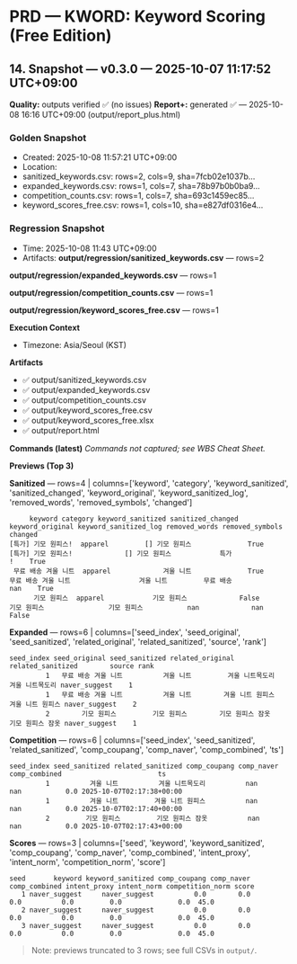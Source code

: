 # PRD — KWORD: Keyword Scoring (Free Edition)
## 14. Snapshot — v0.3.0 — 2025-10-07 11:17:52 UTC+09:00
**Quality:** outputs verified ✅ (no issues)
**Report+:** generated ✅ — 2025-10-08 16:16 UTC+09:00 (output/report_plus.html)
### Golden Snapshot
- Created: 2025-10-08 11:57:21 UTC+09:00
- Location: 
- sanitized_keywords.csv: rows=2, cols=9, sha=7fcb02e1037b…
- expanded_keywords.csv: rows=1, cols=7, sha=78b97b0b0ba9…
- competition_counts.csv: rows=1, cols=7, sha=693c1459ec85…
- keyword_scores_free.csv: rows=1, cols=10, sha=e827df0316e4…

### Regression Snapshot
- Time: 2025-10-08 11:43 UTC+09:00
- Artifacts:
**output/regression/sanitized_keywords.csv** — rows=2

**output/regression/expanded_keywords.csv** — rows=1

**output/regression/competition_counts.csv** — rows=1

**output/regression/keyword_scores_free.csv** — rows=1


**Execution Context**
- Timezone: Asia/Seoul (KST)

**Artifacts**
- ✅ output/sanitized_keywords.csv
- ✅ output/expanded_keywords.csv
- ✅ output/competition_counts.csv
- ✅ output/keyword_scores_free.csv
- ✅ output/keyword_scores_free.xlsx
- ✅ output/report.html

**Commands (latest)**
_Commands not captured; see WBS Cheat Sheet._

**Previews (Top 3)**

**Sanitized** — rows=4 | columns=['keyword', 'category', 'keyword_sanitized', 'sanitized_changed', 'keyword_original', 'keyword_sanitized_log', 'removed_words', 'removed_symbols', 'changed']
```
     keyword category keyword_sanitized sanitized_changed keyword_original keyword_sanitized_log removed_words removed_symbols changed
[특가] 기모 원피스!  apparel         [] 기모 원피스              True     [특가] 기모 원피스!             [] 기모 원피스            특가               !    True
 무료 배송 겨울 니트  apparel             겨울 니트              True      무료 배송 겨울 니트                 겨울 니트         무료 배송             nan    True
      기모 원피스  apparel            기모 원피스             False           기모 원피스                기모 원피스           nan             nan   False
```

**Expanded** — rows=6 | columns=['seed_index', 'seed_original', 'seed_sanitized', 'related_original', 'related_sanitized', 'source', 'rank']
```
seed_index seed_original seed_sanitized related_original related_sanitized        source rank
         1   무료 배송 겨울 니트          겨울 니트         겨울 니트목도리          겨울 니트목도리 naver_suggest    1
         1   무료 배송 겨울 니트          겨울 니트        겨울 니트 원피스         겨울 니트 원피스 naver_suggest    2
         2        기모 원피스         기모 원피스        기모 원피스 잠옷         기모 원피스 잠옷 naver_suggest    1
```

**Competition** — rows=6 | columns=['seed_index', 'seed_sanitized', 'related_sanitized', 'comp_coupang', 'comp_naver', 'comp_combined', 'ts']
```
seed_index seed_sanitized related_sanitized comp_coupang comp_naver comp_combined                        ts
         1          겨울 니트          겨울 니트목도리          nan        nan           0.0 2025-10-07T02:17:38+00:00
         1          겨울 니트         겨울 니트 원피스          nan        nan           0.0 2025-10-07T02:17:40+00:00
         2         기모 원피스         기모 원피스 잠옷          nan        nan           0.0 2025-10-07T02:17:43+00:00
```

**Scores** — rows=3 | columns=['seed', 'keyword', 'keyword_sanitized', 'comp_coupang', 'comp_naver', 'comp_combined', 'intent_proxy', 'intent_norm', 'competition_norm', 'score']
```
seed       keyword keyword_sanitized comp_coupang comp_naver comp_combined intent_proxy intent_norm competition_norm score
   1 naver_suggest     naver_suggest          0.0        0.0           0.0          0.0         0.0              0.0  45.0
   2 naver_suggest     naver_suggest          0.0        0.0           0.0          0.0         0.0              0.0  45.0
   3 naver_suggest     naver_suggest          0.0        0.0           0.0          0.0         0.0              0.0  45.0
```

> Note: previews truncated to 3 rows; see full CSVs in `output/`.

